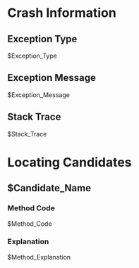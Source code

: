# Crash Information

## Exception Type

$Exception_Type

## Exception Message

$Exception_Message

## Stack Trace

$Stack_Trace

# Locating Candidates

## $Candidate_Name

### Method Code

$Method_Code

### Explanation

$Method_Explanation
